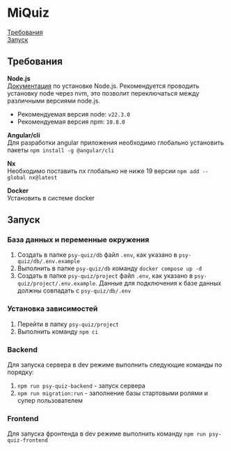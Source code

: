 # MiQuiz

[comment]: <> (![JavaScript]&#40;https://img.shields.io/badge/javascript-%23323330.svg?style=for-the-badge&logo=javascript&logoColor=%23F7DF1E&#41;)
[comment]: <> (![TypeScript]&#40;https://img.shields.io/badge/typescript-%23007ACC.svg?style=for-the-badge&logo=typescript&logoColor=white&#41;)
[comment]: <> (![Angular]&#40;https://img.shields.io/badge/angular-%23DD0031.svg?style=for-the-badge&logo=angular&logoColor=white&#41;)
[comment]: <> (![Nx]&#40;https://img.shields.io/badge/nx-143055?style=for-the-badge&logo=nx&logoColor=white&#41;)
[comment]: <> (![Electron.js]&#40;https://img.shields.io/badge/Electron-191970?style=for-the-badge&logo=Electron&logoColor=white&#41;)
[comment]: <> (![Windows]&#40;https://img.shields.io/badge/Windows-0078D6?style=for-the-badge&logo=windows&logoColor=white&#41;)
[comment]: <> (![Linux]&#40;https://img.shields.io/badge/Linux-FCC624?style=for-the-badge&logo=linux&logoColor=black&#41;)

[Требования](#require)  
[Запуск](#run)  

## <a id="require"></a> Требования 

**Node.js**  
[Документация](https://nodejs.org/en/download/package-manager) по установке Node.js. Рекомендуется проводить установку node через nvm, это позволит переключаться между различными версиями node.js.

- Рекомендуемая версия node: `v22.3.0`
- Рекомендуемая версия npm: `10.8.0`

**Angular/cli**  
Для разработки angular приложения необходимо глобально установить пакеты `npm install -g @angular/cli`

**Nx**  
Необходимо поставить nx глобально не ниже 19 версии `npm add --global nx@latest`

**Docker**   
Установить в системе docker

## <a id="run"></a> Запуск 

### База данных и переменные окружения
1. Создать в папке `psy-quiz/db` файл `.env`, как указано в `psy-quiz/db/.env.example`
2. Выполнить в папке `psy-quiz/db` команду `docker compose up -d`
3. Создать в папке `psy-quiz/project` файл `.env`, как указано в `psy-quiz/project/.env.example`. Данные для подключения к базе данных должны совпадать с `psy-quiz/db/.env` 

### Установка зависимостей
1. Перейти в папку `psy-quiz/project`
2. Выполнить команду `npm ci`

### Backend
Для запуска сервера в dev режиме выполнить следующие команды по порядку:
1. `npm run psy-quiz-backend` - запуск сервера
2. `npm run migration:run` - заполнение базы стартовыми ролями и супер пользователем

### Frontend
Для запуска фронтенда в dev режиме выполнить команду `npm run psy-quiz-frontend`

